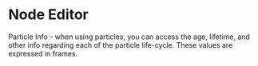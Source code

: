 # Node Editor

Particle Info - when using particles, you can access the age, lifetime, and other info regarding each of the particle life-cycle. These values are expressed in frames.

